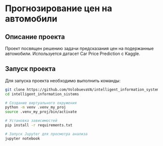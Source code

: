 # Прогнозирование цен на автомобили

## Описание проекта
Проект посвящен решению задачи предсказания цен на подержанные автомобили. Используется датасет Car Price Prediction с Kaggle.

## Запуск проекта
Для запуска проекта необходимо выполнить команды:

```bash
git clone https://github.com/VolobuevaVA/intelligent_information_systems.git
cd intelligent_information_sistems

# Создание виртуального окружения
python -m venv .venv_my_proj
source .venv_my_proj/bin/activate

# Установка зависимостей
pip install -r requirements.txt

# Запуск Jupyter для просмотра анализа
jupyter notebook